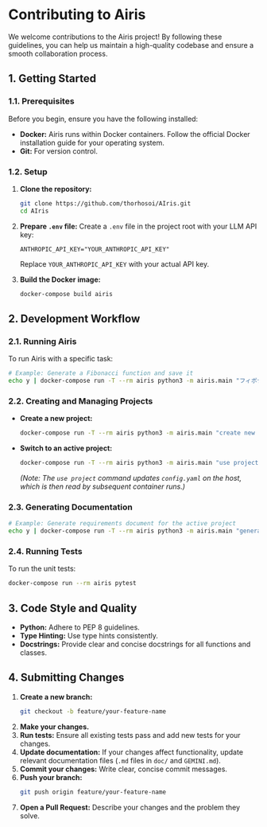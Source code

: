 # Contributing to Airis

We welcome contributions to the Airis project! By following these guidelines, you can help us maintain a high-quality codebase and ensure a smooth collaboration process.

## 1. Getting Started

### 1.1. Prerequisites

Before you begin, ensure you have the following installed:

*   **Docker:** Airis runs within Docker containers. Follow the official Docker installation guide for your operating system.
*   **Git:** For version control.

### 1.2. Setup

1.  **Clone the repository:**
    ```bash
    git clone https://github.com/thorhosoi/AIris.git
    cd AIris
    ```

2.  **Prepare `.env` file:**
    Create a `.env` file in the project root with your LLM API key:
    ```
    ANTHROPIC_API_KEY="YOUR_ANTHROPIC_API_KEY"
    ```
    Replace `YOUR_ANTHROPIC_API_KEY` with your actual API key.

3.  **Build the Docker image:**
    ```bash
    docker-compose build airis
    ```

## 2. Development Workflow

### 2.1. Running Airis

To run Airis with a specific task:

```bash
# Example: Generate a Fibonacci function and save it
echo y | docker-compose run -T --rm airis python3 -m airis.main "フィボナッチ数を計算するPython関数を書いて"
```

### 2.2. Creating and Managing Projects

*   **Create a new project:**
    ```bash
    docker-compose run -T --rm airis python3 -m airis.main "create new project my_awesome_project"
    ```
*   **Switch to an active project:**
    ```bash
    docker-compose run -T --rm airis python3 -m airis.main "use project my_awesome_project"
    ```
    *(Note: The `use project` command updates `config.yaml` on the host, which is then read by subsequent container runs.)*

### 2.3. Generating Documentation

```bash
# Example: Generate requirements document for the active project
echo y | docker-compose run -T --rm airis python3 -m airis.main "generate docs requirements for my_awesome_project"
```

### 2.4. Running Tests

To run the unit tests:

```bash
docker-compose run --rm airis pytest
```

## 3. Code Style and Quality

*   **Python:** Adhere to PEP 8 guidelines.
*   **Type Hinting:** Use type hints consistently.
*   **Docstrings:** Provide clear and concise docstrings for all functions and classes.

## 4. Submitting Changes

1.  **Create a new branch:**
    ```bash
    git checkout -b feature/your-feature-name
    ```
2.  **Make your changes.**
3.  **Run tests:** Ensure all existing tests pass and add new tests for your changes.
4.  **Update documentation:** If your changes affect functionality, update relevant documentation files (`.md` files in `doc/` and `GEMINI.md`).
5.  **Commit your changes:** Write clear, concise commit messages.
6.  **Push your branch:**
    ```bash
    git push origin feature/your-feature-name
    ```
7.  **Open a Pull Request:** Describe your changes and the problem they solve.
